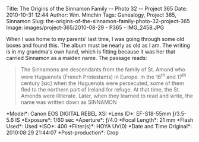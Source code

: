 Title: The Origins of the Sinnamon Family -- Photo 32 -- Project 365
Date: 2010-10-31 12:44
Author: Wm. Minchin
Tags: Genealogy, Project 365, Sinnamon
Slug: the-origins-of-the-sinnamon-family-photo-32-project-365
Image: images/project-365/2010-08-29 - P365 - IMG_2458.JPG

When I was home to my parents' last time, I was going through some old boxes
and found this. The album must be nearly as old as I am. The writing is in my
grandma's own hand, which is fitting because it was her that carried Sinnamon
as a maiden name. The passage reads:

> The Sinnamons are descendants from the family of St. Amond who were Huguenots
> (French Protestants) in Europe. In the 16<sup>th</sup> and 17<sup>th</sup>
> century [sic] when the Huguenots were persecuted, some of them fled to the
> northern part of Ireland for refuge. At that time, the St. Amonds were
> illiterate. Later, when they learned to read and write, the name was written
> down as SINNAMON

<!-- read more -->

<div markdown=1 class="photo-infobox">
*Model*:  Canon EOS DIGITAL REBEL XSI  
*Lens ID*: EF-S18-55mm ƒ/3.5-5.6 IS  
*Exposure*: 1/60 sec  
*Aperture*: ƒ/4.0  
*Focal Length*: 21 mm  
*Flash Used*: Used  
*ISO*: 400  
*Filter(s)*: HOYA UV(0)  
*Date and Time Original*: 2010:08:29 21:44:07  
*Post-production*: Crop
</div>
